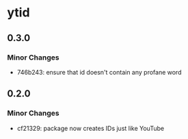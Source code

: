 # ytid

## 0.3.0

### Minor Changes

- 746b243: ensure that id doesn't contain any profane word

## 0.2.0

### Minor Changes

- cf21329: package now creates IDs just like YouTube
